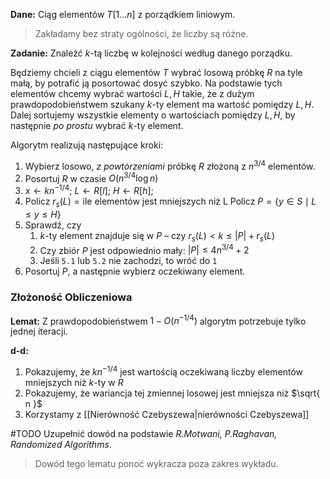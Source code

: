 **Dane:**
Ciąg elementów $T[1\dots n]$ z porządkiem liniowym.

> Zakładamy bez straty ogólności, że liczby są różne.

**Zadanie:**
Znaleźć $k$-tą liczbę w kolejności według danego porządku.

Będziemy chcieli z ciągu elementów $T$ wybrać losową próbkę $R$ na tyle małą, by potrafić ją posortować dosyć szybko.
Na podstawie tych elementów chcemy wybrać wartości $L,H$ takie, że z dużym prawdopodobieństwem szukany $k$-ty element ma wartość pomiędzy $L,H$. Dalej sortujemy wszystkie elementy o wartościach pomiędzy $L,H$, by następnie *po prostu* wybrać $k$-ty element.

Algorytm realizują następujące kroki:

1. Wybierz losowo, *z powtórzeniami* próbkę $R$ złożoną z $n^{3/4}$ elementów.
2. Posortuj $R$ w czasie $O(n^{3/4}\log n)$
3. $x \leftarrow kn^{-1/4}$; $L \leftarrow R[l]$; $H \leftarrow R[h]$;
4. Policz $r_{s}(L) = \text{ile elementów jest mniejszych niż L}$
   Policz $P = \{y \in S \mid L \le y \le H\}$
5. Sprawdź, czy 
	1. $k$-ty element znajduje się w $P$ – czy $r_{s}(L) < k \le |P| + r_{s}(L)$
	2. Czy zbiór $P$ jest odpowiednio mały: $|P| \le 4n^{3/4} + 2$
	3. Jeśli `5.1` lub `5.2` nie zachodzi, to wróć do `1`
6. Posortuj $P$, a następnie wybierz oczekiwany element.

### Złożoność Obliczeniowa

**Lemat:**
Z prawdopodobieństwem $1 - O\left( n^{-1/4} \right)$ algorytm potrzebuje tylko jednej iteracji.

**d-d:**
1. Pokazujemy, że $kn^{-1/4}$ jest wartością oczekiwaną liczby elementów mniejszych niż $k$-ty w $R$
2. Pokazujemy, że wariancja tej zmiennej losowej jest mniejsza niż $\sqrt{ n }$
3. Korzystamy z [[Nierówność Czebyszewa|nierówności Czebyszewa]]

#TODO  Uzupełnić dowód na podstawie *R.Motwani, P.Raghavan, Randomized Algorithms*.

> Dowód tego lematu ponoć wykracza poza zakres wykładu.
